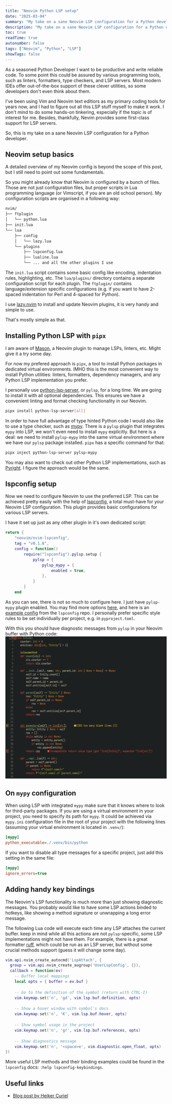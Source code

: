 ```yaml
---
title: "Neovim Python LSP setup"
date: "2025-03-04"
summary: "My take on a sane Neovim LSP configuration for a Python developer"
description: "My take on a sane Neovim LSP configuration for a Python developer"
toc: true 
readTime: true
autonumber: false 
tags: ["Neovim", "Python", "LSP"]
showTags: false 
---
```


As a seasoned Python Developer I want to be productive and write reliable code. To some point this could be assured by various programming tools,
such as linters, formatters, type checkers, and LSP servers. Most modern IDEs offer out-of-the-box support of these clever utilities, so some developers
don't even think about them.

I've been using Vim and Neovim text editiors as my primary coding tools for years now, and I had to figure out all this LSP stuff myself to make it work.
 I don't mind to do some hands-on tinkering, especially if the topic is of interest for me. Besides, thankfully, Nevim provides some first-class support
 for LSP servers.

So, this is my take on a sane Neovim LSP configuration for a Python developer. 

## Neovim setup basics
A detailed overview of my Neovim config is beyond the scope of this post, but I still need to point out some fundamentals.

So you might already know that Neovim is configured by a bunch of files. Those are not just configuration files, but proper scripts in Lua programming
language (or Vimscript, if you are an old school person). My configuration scripts are organised in a following way:

```bash
nvim/
├── ftplugin
│   └── python.lua 
├── init.lua
└── lua
    ├── config
    │   └── lazy.lua
    └── plugins
        ├── lspconfig.lua
        ├── lualine.lua
        └── ... and all the other plugins I use
```

The `init.lua` script contains some basic config like encoding, indentation rules, highlighting, etc.
The `lua/plugins/` directory contains a separate configuration script for each plugin.
The `ftplugin/` contains language/extension specific configurations (e.g. if you want to have 2-spaced indentation for Perl and 4-spaced for Python).

I use [lazy.nvim](https://lazy.folke.io/) to install and update Neovim plugins, it is very handy and simple to use.

That's mostly simple as that.

## Installing Python LSP with `pipx`
I am aware of [Mason](https://github.com/williamboman/mason.nvim), a Neovim plugin to manage LSPs, linters, etc. Might give it a try some day.

For now my prefered approach is `pipx`, a tool to install Python packages in dedicated virtual environments.
IMHO this is the most convenient way to install Python utilities: linters, formatters, dependency managers, and any Python LSP implementation you prefer.

I personally use [python-lsp-server](https://github.com/python-lsp/python-lsp-server), or `pylsp`, for a long time.
We are going to install it with all optional dependencies. This ensures we have a convenient linting and format checking functionality in our Neovim.

```bash
pipx install python-lsp-server[all]
```

In order to have full advantage of type hinted Python code I would also like to use a type checker, such as [mypy](https://github.com/python/mypy).
There is a `pylsp` plugin that integrates `mypy` into LSP, we won't even need to install `mypy` explicitly.
But here is a deal: we need to install `pylsp-mypy` into the same virtual environment where we have our `pylsp` package installed.
`pipx` has a specific command for that:

```bash
pipx inject python-lsp-server pylsp-mypy
```

You may also want to check out other Python LSP implementations, such as [Pyright](https://github.com/microsoft/pyright).
I figure the approach would be the same.

## lspconfig setup
Now we need to configure Neovim to use the preferred LSP. This can be achieved pretty easily with the help of
[lspconfig](https://github.com/neovim/nvim-lspconfig), a total must-have for your Neovim LSP configuration.
This plugin provides basic configurations for various LSP servers.

I have it set up just as any other plugin in it's own dedicated script:
```lua
return {
    "neovim/nvim-lspconfig",
    tag = "v0.1.8",
    config = function()
        require("lspconfig").pylsp.setup {
            pylsp = {
                pylsp_mypy = {
                    enabled = true,
                },
            }
        }
    end
```
As you can see, there is not so much to configure here. I just have `pylsp-mypy` plugin enabled.
You may find more options [here](https://github.com/python-lsp/python-lsp-server/blob/develop/CONFIGURATION.md),
and here is an [example config](https://github.com/neovim/nvim-lspconfig/blob/master/doc/configs.md#pylsp) from the `lspconfig` repo.
I personally prefer specific style rules to be set individually per project, e.g. in `pyproject.toml`.

With this you should have diagnostic messages from `pylsp` in your Neovim buffer with Python code:
![LSP messages](lsp-messages.png)

## On `mypy` configuration
When using LSP with integrated `mypy` make sure that it knows where to look for third-party packages. If you are using a virtual environment in your
project, you need to specify its path for `mypy`. It could be achieved via `mypy.ini` configuration file in the root of your project with the following
lines (assuming your virtual environment is located in `.venv/`):

```ini
[mypy]
python_executable=./.venv/bin/python
```

If you want to disable all type messages for a specific project, just add this setting in the same file:

```ini
[mypy]
ignore_errors=true
```

## Adding handy key bindings
The Neovim's LSP functionality is much more than just showing diagnostic messages.
You probably would like to have some LSP actions binded to hotkeys, like showing a method signature or unwrapping a long error message.

The following Lua code will execute each time any LSP attaches the current buffer. keep in mind while all this actions are not `pylsp`-specific, some LSP
implementations might not have them. For example, there is a great formatter [ruff](https://github.com/astral-sh/ruff), which could be run as an LSP server,
but without some crucial methods support (guess it will change some day).

```lua
vim.api.nvim_create_autocmd('LspAttach', {
  group = vim.api.nvim_create_augroup('UserLspConfig', {}),
  callback = function(ev)
    -- Buffer local mappings
    local opts = { buffer = ev.buf }
    
    -- Go to the definition of the symbol (return with CTRL-I)
    vim.keymap.set('n', 'gd', vim.lsp.buf.definition, opts)
    
    -- Show a hover window with symbol's docs
    vim.keymap.set('n', 'K', vim.lsp.buf.hover, opts)

    -- Show symbol usage in the project
    vim.keymap.set('n', 'gr', vim.lsp.buf.references, opts)

    -- Show diagnostics message
    vim.keymap.set('n', '<space>e', vim.diagnostic.open_float, opts)
})
```

More useful LSP methods and their binding examples could be found in the `lspconfig` docs: `:help lspconfig-keybindings`.

## Useful links
- [Blog post by Heiker Curiel](https://vonheikemen.github.io/devlog/tools/neovim-lsp-client-guide/)
